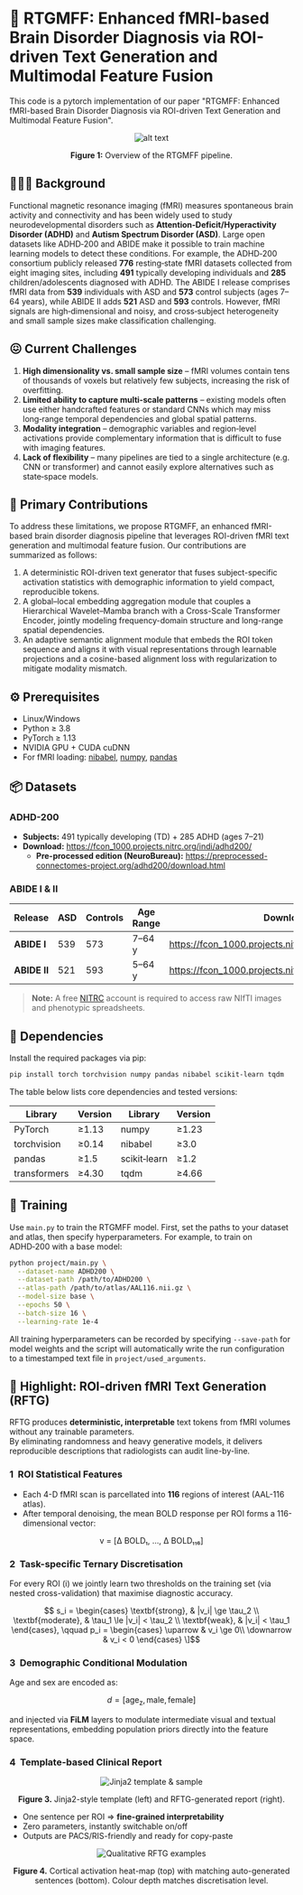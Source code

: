 # 🧠 RTGMFF: Enhanced fMRI-based Brain Disorder Diagnosis via ROI-driven Text Generation and Multimodal Feature Fusion

This code is a pytorch implementation of our paper "RTGMFF: Enhanced fMRI-based Brain Disorder Diagnosis via ROI-driven Text Generation and Multimodal Feature Fusion".

<div align="center">

![alt text](figures/framework.png)

**Figure 1:** Overview of the RTGMFF pipeline.  
</div>

## 🧑🏻‍🏫 Background

Functional magnetic resonance imaging (fMRI) measures spontaneous brain activity and connectivity and has been widely used to study neurodevelopmental disorders such as **Attention‑Deficit/Hyperactivity Disorder (ADHD)** and **Autism Spectrum Disorder (ASD)**.  Large open datasets like ADHD‑200 and ABIDE make it possible to train machine learning models to detect these conditions.  For example, the ADHD‑200 consortium publicly released **776** resting‑state fMRI datasets collected from eight imaging sites, including **491** typically developing individuals and **285** children/adolescents diagnosed with ADHD. The ABIDE I release comprises fMRI data from **539** individuals with ASD and **573** control subjects (ages 7–64 years), while ABIDE II adds **521** ASD and **593** controls. However, fMRI signals are high‑dimensional and noisy, and cross‑subject heterogeneity and small sample sizes make classification challenging.

## 😖 Current Challenges

1. **High dimensionality vs. small sample size** – fMRI volumes contain tens of thousands of voxels but relatively few subjects, increasing the risk of overfitting.
2. **Limited ability to capture multi‑scale patterns** – existing models often use either handcrafted features or standard CNNs which may miss long‑range temporal dependencies and global spatial patterns.
3. **Modality integration** – demographic variables and region‑level activations provide complementary information that is difficult to fuse with imaging features.
4. **Lack of flexibility** – many pipelines are tied to a single architecture (e.g. CNN or transformer) and cannot easily explore alternatives such as state‑space models.

## 🌟 Primary Contributions

To address these limitations, we propose RTGMFF, an enhanced fMRI-based brain disorder diagnosis pipeline that leverages ROI-driven fMRI text generation and multimodal feature fusion. Our contributions are summarized as follows: 

1. A deterministic ROI-driven text generator that fuses subject-specific activation statistics with demographic information to yield compact, reproducible tokens.
2. A global–local embedding aggregation module that couples a Hierarchical Wavelet–Mamba branch with a Cross-Scale Transformer Encoder, jointly modeling frequency-domain structure and long-range spatial dependencies.
3. An adaptive semantic alignment module that embeds the ROI token sequence and aligns it with visual representations through learnable projections and a cosine-based alignment loss with regularization to mitigate modality mismatch.

## ⚙️ Prerequisites

- Linux/Windows
- Python ≥ 3.8
- PyTorch ≥ 1.13
- NVIDIA GPU + CUDA cuDNN
- For fMRI loading: [nibabel](https://nipy.org/nibabel/), [numpy](https://numpy.org/), [pandas](https://pandas.pydata.org/)

## 📦 Datasets

### ADHD-200  
* **Subjects:** 491 typically developing (TD) + 285 ADHD (ages 7–21)  
* **Download:** <https://fcon_1000.projects.nitrc.org/indi/adhd200/>  
  * **Pre-processed edition (NeuroBureau):** <https://preprocessed-connectomes-project.org/adhd200/download.html>

### ABIDE I & II  

| Release | ASD | Controls | Age Range | Download Link |
|---------|-----|----------|-----------|---------------|
| **ABIDE I** | 539 | 573 | 7–64 y | <https://fcon_1000.projects.nitrc.org/indi/abide/abide_I.html> |
| **ABIDE II** | 521 | 593 | 5–64 y | <https://fcon_1000.projects.nitrc.org/indi/abide/abide_II.html> |

> **Note:** A free [NITRC](https://www.nitrc.org/) account is required to access raw NIfTI images and phenotypic spreadsheets.


## 🌵 Dependencies

Install the required packages via pip:

```bash
pip install torch torchvision numpy pandas nibabel scikit-learn tqdm
```

The table below lists core dependencies and tested versions:

<div align="center">

| Library      | Version | Library       | Version |
|-------------|---------|--------------|---------|
| PyTorch     | ≥1.13   | numpy        | ≥1.23   |
| torchvision | ≥0.14   | nibabel      | ≥3.0    |
| pandas      | ≥1.5    | scikit‑learn | ≥1.2    |
| transformers| ≥4.30   | tqdm         | ≥4.66   |

</div>

## 🍳 Training

Use `main.py` to train the RTGMFF model.  First, set the paths to your dataset and atlas, then specify hyperparameters.  For example, to train on ADHD‑200 with a base model:

```bash
python project/main.py \
  --dataset-name ADHD200 \
  --dataset-path /path/to/ADHD200 \
  --atlas-path /path/to/atlas/AAL116.nii.gz \
  --model-size base \
  --epochs 50 \
  --batch-size 16 \
  --learning-rate 1e-4
```

All training hyperparameters can be recorded by specifying `--save-path` for model weights and the script will automatically write the run configuration to a timestamped text file in `project/used_arguments`.

## 📝 Highlight: ROI-driven fMRI Text Generation (RFTG)

RFTG produces **deterministic, interpretable** text tokens from fMRI volumes without any trainable parameters.  
By eliminating randomness and heavy generative models, it delivers reproducible descriptions that radiologists can audit line-by-line.

### 1&nbsp; ROI Statistical Features
* Each 4-D fMRI scan is parcellated into **116** regions of interest (AAL-116 atlas).  
* After temporal denoising, the mean BOLD response per ROI forms a 116-dimensional vector:

<div align="center">
v = [Δ BOLD₁, …, Δ BOLD₁₁₆]
</div>


### 2&nbsp; Task-specific Ternary Discretisation
For every ROI \(i\) we jointly learn two thresholds on the training set (via nested cross-validation) that maximise diagnostic accuracy.

$$
s_i =
\begin{cases}
\textbf{strong},    & |v_i| \ge \tau_2 \\
\textbf{moderate},  & \tau_1 \le |v_i| < \tau_2 \\
\textbf{weak},      & |v_i| < \tau_1
\end{cases},
\qquad
p_i =
\begin{cases}
\uparrow & v_i \ge 0\\
\downarrow & v_i < 0
\end{cases}
\]$$

### 3&nbsp; Demographic Conditional Modulation
Age and sex are encoded as:  

$$
d = \bigl[\text{age}_\mathrm{z},\,\text{male},\,\text{female}\bigr]
$$

and injected via **FiLM** layers to modulate intermediate visual and textual representations, embedding population priors directly into the feature space.

### 4&nbsp; Template-based Clinical Report
<div align="center">

![Jinja2 template & sample](figures/template.png)

**Figure&nbsp;3.** Jinja2-style template (left) and RFTG-generated report (right).
</div>

* One sentence per ROI ⇒ **fine-grained interpretability**  
* Zero parameters, instantly switchable on/off  
* Outputs are PACS/RIS-friendly and ready for copy-paste

<div align="center">

![Qualitative RFTG examples](figures/vis.png)

**Figure&nbsp;4.** Cortical activation heat-map (top) with matching auto-generated
sentences (bottom). Colour depth matches discretisation level.
</div>
